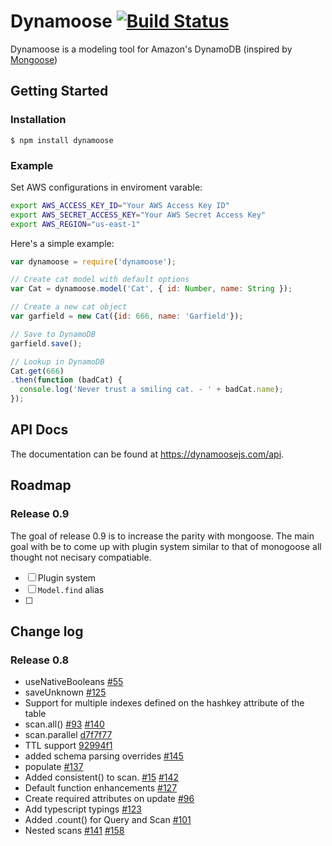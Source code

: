 # Dynamoose [![Build Status](https://travis-ci.org/automategreen/dynamoose.png)](https://travis-ci.org/automategreen/dynamoose)


Dynamoose is a modeling tool for Amazon's DynamoDB (inspired by [Mongoose](http://mongoosejs.com/))


## Getting Started

### Installation

    $ npm install dynamoose

### Example

Set AWS configurations in enviroment varable:

```sh
export AWS_ACCESS_KEY_ID="Your AWS Access Key ID"
export AWS_SECRET_ACCESS_KEY="Your AWS Secret Access Key"
export AWS_REGION="us-east-1"
```

Here's a simple example:

```js
var dynamoose = require('dynamoose');

// Create cat model with default options
var Cat = dynamoose.model('Cat', { id: Number, name: String });

// Create a new cat object
var garfield = new Cat({id: 666, name: 'Garfield'});

// Save to DynamoDB
garfield.save();

// Lookup in DynamoDB
Cat.get(666)
.then(function (badCat) {
  console.log('Never trust a smiling cat. - ' + badCat.name);
});
```

## API Docs

The documentation can be found at https://dynamoosejs.com/api.

## Roadmap

### Release 0.9

The goal of release 0.9 is to increase the parity with mongoose.  The main goal with be to come up with plugin system similar to that of monogoose all thought not necisary compatiable.

- [ ] Plugin system
- [ ] `Model.find` alias
- [ ]

## Change log

### Release 0.8

- useNativeBooleans [#55](//github.com/automategreen/dynamoose/issues/55)
- saveUnknown [#125](//github.com/automategreen/dynamoose/issues/125)
- Support for multiple indexes defined on the hashkey attribute of the table
- scan.all() [#93](//github.com/automategreen/dynamoose/issues/93) [#140](//github.com/automategreen/dynamoose/issues/140)
- scan.parallel [d7f7f77](//github.com/automategreen/dynamoose/commit/d7f7f77)
- TTL support [92994f1](//github.com/automategreen/dynamoose/commit/92994f1)
- added schema parsing overrides [#145](//github.com/automategreen/dynamoose/issues/145)
- populate [#137](//github.com/automategreen/dynamoose/issues/137)
- Added consistent() to scan.  [#15](//github.com/automategreen/dynamoose/issues/15) [#142](//github.com/automategreen/dynamoose/issues/142)
- Default function enhancements [#127](//github.com/automategreen/dynamoose/issues/127)
- Create required attributes on update [#96](//github.com/automategreen/dynamoose/issues/96)
- Add typescript typings [#123](//github.com/automategreen/dynamoose/issues/123)
- Added .count() for Query and Scan [#101](//github.com/automategreen/dynamoose/issues/101)
- Nested scans [#141](//github.com/automategreen/dynamoose/issues/141) [#158](//github.com/automategreen/dynamoose/issues/158)
